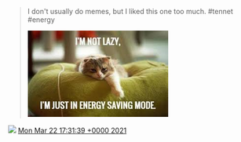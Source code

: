 > I don't usually do memes, but I liked this one too much\. \#tennet \#energy 
> 
> ![](../../media/1374051158017388545-ExGcH9oWYAAhqla.png)

<img src="../../media/tweet.ico" width="12" /> [Mon Mar 22 17:31:39 +0000 2021](https://twitter.com/DromerDenker/status/1374051158017388545)